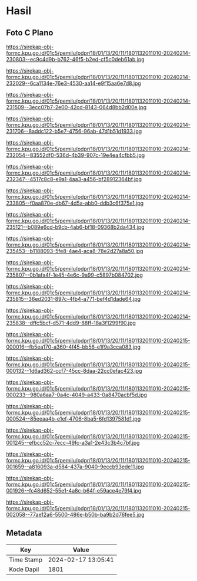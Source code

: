 # Hasil

## Foto C Plano

https://sirekap-obj-formc.kpu.go.id/01c5/pemilu/pdpr/18/01/13/20/11/1801132011010-20240214-230803--ec9c4d9b-b762-46f5-b2ed-cf5c0deb61ab.jpg

https://sirekap-obj-formc.kpu.go.id/01c5/pemilu/pdpr/18/01/13/20/11/1801132011010-20240214-232029--6ca1134e-76e3-4530-aa14-e9f15aa6e7d8.jpg

https://sirekap-obj-formc.kpu.go.id/01c5/pemilu/pdpr/18/01/13/20/11/1801132011010-20240214-231509--3ecc07b7-2e00-42cd-8143-064d8bb2d00e.jpg

https://sirekap-obj-formc.kpu.go.id/01c5/pemilu/pdpr/18/01/13/20/11/1801132011010-20240214-231706--8addc122-b5e7-4756-96ab-47d1b51d1933.jpg

https://sirekap-obj-formc.kpu.go.id/01c5/pemilu/pdpr/18/01/13/20/11/1801132011010-20240214-232054--83552df0-536d-4b39-907c-19e4ea4cfbb5.jpg

https://sirekap-obj-formc.kpu.go.id/01c5/pemilu/pdpr/18/01/13/20/11/1801132011010-20240214-232347--4517c8c8-e9a1-4aa3-a456-bf28912364bf.jpg

https://sirekap-obj-formc.kpu.go.id/01c5/pemilu/pdpr/18/01/13/20/11/1801132011010-20240214-233805--f0aa870e-db67-4d5a-abb0-ddb3c6f375e1.jpg

https://sirekap-obj-formc.kpu.go.id/01c5/pemilu/pdpr/18/01/13/20/11/1801132011010-20240214-235121--b089e6cd-b9cb-4ab6-bf18-09368b2da434.jpg

https://sirekap-obj-formc.kpu.go.id/01c5/pemilu/pdpr/18/01/13/20/11/1801132011010-20240214-235453--b1188093-5fe8-4ae4-aca8-78e2d27a8a50.jpg

https://sirekap-obj-formc.kpu.go.id/01c5/pemilu/pdpr/18/01/13/20/11/1801132011010-20240214-235807--0b1afa4f-1e45-4e6c-9a99-c5897b084702.jpg

https://sirekap-obj-formc.kpu.go.id/01c5/pemilu/pdpr/18/01/13/20/11/1801132011010-20240214-235815--36ed2031-897c-4fb4-a771-bef4d1dade64.jpg

https://sirekap-obj-formc.kpu.go.id/01c5/pemilu/pdpr/18/01/13/20/11/1801132011010-20240214-235838--dffc5bcf-d571-4dd9-88ff-18a3f1299f90.jpg

https://sirekap-obj-formc.kpu.go.id/01c5/pemilu/pdpr/18/01/13/20/11/1801132011010-20240215-000016--fb5ea170-a360-4f45-bb56-e1f9a3cca083.jpg

https://sirekap-obj-formc.kpu.go.id/01c5/pemilu/pdpr/18/01/13/20/11/1801132011010-20240215-000132--1d6ad362-ccf7-45cc-8daa-22cc0efac423.jpg

https://sirekap-obj-formc.kpu.go.id/01c5/pemilu/pdpr/18/01/13/20/11/1801132011010-20240215-000233--980a6aa7-0a4c-4049-a433-0a8470acbf5d.jpg

https://sirekap-obj-formc.kpu.go.id/01c5/pemilu/pdpr/18/01/13/20/11/1801132011010-20240215-000524--85eeaa4b-e1ef-4706-8ba5-6fd1397581d1.jpg

https://sirekap-obj-formc.kpu.go.id/01c5/pemilu/pdpr/18/01/13/20/11/1801132011010-20240215-001245--efbcc52c-7ecc-49fc-a3a1-2e43c3b4c7bf.jpg

https://sirekap-obj-formc.kpu.go.id/01c5/pemilu/pdpr/18/01/13/20/11/1801132011010-20240215-001659--a816093a-d584-437a-9040-9eccb93ede11.jpg

https://sirekap-obj-formc.kpu.go.id/01c5/pemilu/pdpr/18/01/13/20/11/1801132011010-20240215-001926--fc48d652-55e1-4a8c-b64f-e59ace4e79f4.jpg

https://sirekap-obj-formc.kpu.go.id/01c5/pemilu/pdpr/18/01/13/20/11/1801132011010-20240215-002058--77ae12a6-5500-486e-b50b-ba9b2d76fee5.jpg


## Metadata

| Key        | Value               |
| ---------- | ------------------- |
| Time Stamp | 2024-02-17 13:05:41 |
| Kode Dapil | 1801                |



